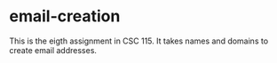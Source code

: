 # email-creation
This is the eigth assignment in CSC 115. It takes names and domains to create email addresses.
